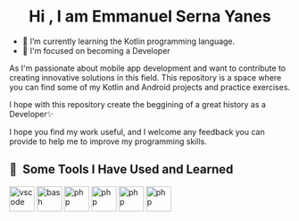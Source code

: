 <div align = "center" >
  <h1 align = "center ">Hi , I am Emmanuel Serna Yanes </h1> 
</div>


- 💜 I’m currently learning the Kotlin programming language.
- 📱 I'm focused on becoming a Developer

As I'm passionate about mobile app development and want to contribute to creating innovative solutions in this field.
This repository is a space where you can find some of my Kotlin and Android projects and practice exercises.

I hope with this repository create the beggining of a great history as a Developer✨

I hope you find my work useful, and I welcome any feedback you can provide to help me to improve my programming skills.

<h2> 🚀 &nbsp;Some Tools I Have Used and Learned</h2>
<p align="left">
<img src="https://cdn.jsdelivr.net/gh/devicons/devicon/icons/vscode/vscode-original.svg" alt="vscode" width="45" height="45"/>
<img src="https://cdn.jsdelivr.net/gh/devicons/devicon/icons/androidstudio/androidstudio-original.svg" alt="bash" width="45" height="45"/>
<img src="https://cdn.jsdelivr.net/gh/devicons/devicon/icons/kotlin/kotlin-original.svg" alt="php" width="45" height="45"/>
<img src="https://cdn.jsdelivr.net/gh/devicons/devicon/icons/java/java-original.svg" alt="php" width="45" height="45"/>
<img src="https://cdn.jsdelivr.net/gh/devicons/devicon/icons/xd/xd-plain.svg" alt="php" width="45" height="45"/>
<img src="https://cdn.jsdelivr.net/gh/devicons/devicon/icons/jetbrains/jetbrains-original.svg" alt="php" width="45" height="45"/>
  
  
</p>




<!--
**Emman-24/Emman-24** is a ✨ _special_ ✨ repository because its `README.md` (this file) appears on your GitHub profile.

Here are some ideas to get you started:
![Anurag's GitHub stats](https://github-readme-stats.vercel.app/api?username=Emman-24&show_icons=true&theme=radical)

- 🔭 I’m currently working on ...
- 🌱 I’m currently learning ...
- 👯 I’m looking to collaborate on ...
- 🤔 I’m looking for help with ...
- 💬 Ask me about ...
- 📫 How to reach me: ...
- 😄 Pronouns: ...
- ⚡ Fun fact: ...
-->
